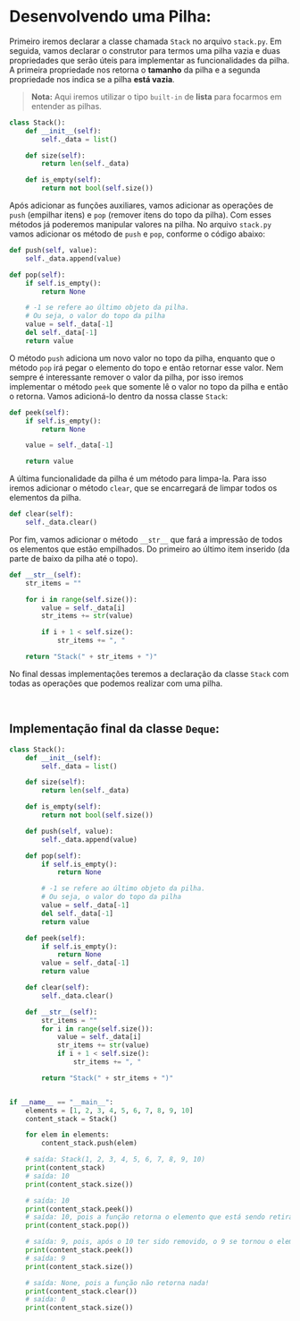 # **Desenvolvendo uma Pilha:**

Primeiro iremos declarar a classe chamada `Stack` no arquivo `stack.py`. Em seguida, vamos declarar o construtor para termos uma pilha vazia e duas propriedades que serão úteis para implementar as funcionalidades da pilha. A primeira propriedade nos retorna o **tamanho** da pilha e a segunda propriedade nos indica se a pilha **está vazia**.

> **Nota:** Aqui iremos utilizar o tipo `built-in` de **lista** para focarmos em entender as pilhas.

```python
class Stack():
    def __init__(self):
        self._data = list()

    def size(self):
        return len(self._data)

    def is_empty(self):
        return not bool(self.size())
```

Após adicionar as funções auxiliares, vamos adicionar as operações de `push` (empilhar itens) e `pop` (remover itens do topo da pilha). Com esses métodos já poderemos manipular valores na pilha. No arquivo `stack.py` vamos adicionar os método de `push` e `pop`, conforme o código abaixo:

```python
def push(self, value):
    self._data.append(value)

def pop(self):
    if self.is_empty():
        return None

    # -1 se refere ao último objeto da pilha.
    # Ou seja, o valor do topo da pilha
    value = self._data[-1]
    del self._data[-1]
    return value
```

O método `push` adiciona um novo valor no topo da pilha, enquanto que o método `pop` irá pegar o elemento do topo e então retornar esse valor. Nem sempre é interessante remover o valor da pilha, por isso iremos implementar o método `peek` que somente lê o valor no topo da pilha e então o retorna. Vamos adicioná-lo dentro da nossa classe `Stack`:

```python
def peek(self):
    if self.is_empty():
        return None

    value = self._data[-1]

    return value
```

A última funcionalidade da pilha é um método para limpa-la. Para isso iremos adicionar o método `clear`, que se encarregará de limpar todos os elementos da pilha.

```python
def clear(self):
    self._data.clear()
```

Por fim, vamos adicionar o método `__str__` que fará a impressão de todos os elementos que estão empilhados. Do primeiro ao último item inserido (da parte de baixo da pilha até o topo).

```python
def __str__(self):
    str_items = ""

    for i in range(self.size()):
        value = self._data[i]
        str_items += str(value)

        if i + 1 < self.size():
            str_items += ", "

    return "Stack(" + str_items + ")"
```

No final dessas implementações teremos a declaração da classe `Stack` com todas as operações que podemos realizar com uma pilha.

<br>

## **Implementação final da classe `Deque`:** <a id="final-deque"></a>

```python
class Stack():
    def __init__(self):
        self._data = list()

    def size(self):
        return len(self._data)

    def is_empty(self):
        return not bool(self.size())

    def push(self, value):
        self._data.append(value)

    def pop(self):
        if self.is_empty():
            return None

        # -1 se refere ao último objeto da pilha.
        # Ou seja, o valor do topo da pilha
        value = self._data[-1]
        del self._data[-1]
        return value

    def peek(self):
        if self.is_empty():
            return None
        value = self._data[-1]
        return value

    def clear(self):
        self._data.clear()

    def __str__(self):
        str_items = ""
        for i in range(self.size()):
            value = self._data[i]
            str_items += str(value)
            if i + 1 < self.size():
                str_items += ", "

        return "Stack(" + str_items + ")"


if __name__ == "__main__":
    elements = [1, 2, 3, 4, 5, 6, 7, 8, 9, 10]
    content_stack = Stack()

    for elem in elements:
        content_stack.push(elem)

    # saída: Stack(1, 2, 3, 4, 5, 6, 7, 8, 9, 10)
    print(content_stack)
    # saída: 10
    print(content_stack.size())

    # saída: 10
    print(content_stack.peek())
    # saída: 10, pois a função retorna o elemento que está sendo retirado
    print(content_stack.pop())

    # saída: 9, pois, após o 10 ter sido removido, o 9 se tornou o elemento do topo da pilha
    print(content_stack.peek())
    # saída: 9
    print(content_stack.size())

    # saída: None, pois a função não retorna nada!
    print(content_stack.clear())
    # saída: 0
    print(content_stack.size())
```
